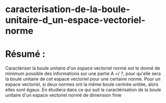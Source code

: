 # caracterisation-de-la-boule-unitaire-d_un-espace-vectoriel-norme
# Résumé :
Caractèriser la boule unitaire d'un espace vectoriel normé est le donné de minimum possible des
informations sur une partie A =/ ?, pour qu'elle sera la boule unitaire de cet espace vectoriel pour une
certaine norme. Pour un espace vectoriel, si deux normes ont la même boule centrée unitée, alors elles sont égaux. En étudiera dans ce qui suit la caractérisation de la boule unitaire d'un espace vectoriel normé de dimension finie
